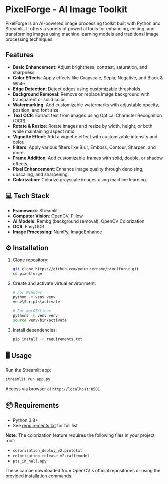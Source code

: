 # PixelForge - AI Image Toolkit

PixelForge is an AI-powered image processing toolkit built with Python and Streamlit. It offers a variety of powerful tools for enhancing, editing, and transforming images using machine learning models and traditional image processing techniques.

## Features
- **Basic Enhancement**: Adjust brightness, contrast, saturation, and sharpness.
- **Color Effects**: Apply effects like Grayscale, Sepia, Negative, and Black & White.
- **Edge Detection**: Detect edges using customizable thresholds.
- **Background Removal**: Remove or replace image background with transparent or solid color.
- **Watermarking**: Add customizable watermarks with adjustable opacity, position, and font size.
- **Text OCR**: Extract text from images using Optical Character Recognition (OCR).
- **Rotate & Resize**: Rotate images and resize by width, height, or both while maintaining aspect ratio.
- **Vignette Effect**: Add a vignette effect with customizable intensity and color.
- **Filters**: Apply various filters like Blur, Emboss, Contour, Sharpen, and more.
- **Frame Addition**: Add customizable frames with solid, double, or shadow effects.
- **Pixel Enhancement**: Enhance image quality through denoising, upscaling, and sharpening.
- **Colorization**: Colorize grayscale images using machine learning.

## 💻 Tech Stack
- **Framework**: Streamlit
- **Computer Vision**: OpenCV, Pillow
- **AI Models**: Rembg (background removal), OpenCV Colorization
- **OCR**: EasyOCR
- **Image Processing**: NumPy, ImageEnhance

## ⚙️ Installation
1. Clone repository:
   ```bash
   git clone https://github.com/yourusername/pixelforge.git
   cd pixelforge
   ```

2. Create and activate virtual environment:
   ```bash
   # For Windows
   python -m venv venv
   venv\Scripts\activate

   # For macOS/Linux
   python3 -m venv venv
   source venv/bin/activate
   ```

3. Install dependencies:
   ```bash
   pip install -r requirements.txt
   ```

## 🖥️ Usage
Run the Streamlit app:
```bash
streamlit run app.py
```
Access via browser at `http://localhost:8501`

## 📦 Requirements
- Python 3.8+
- See [requirements.txt](requirements.txt) for full list

**Note**: The colorization feature requires the following files in your project root:
- `colorization_deploy_v2.prototxt`
- `colorization_release_v2.caffemodel`
- `pts_in_hull.npy`

These can be downloaded from OpenCV's official repositories or using the provided installation commands.